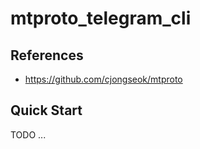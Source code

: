 # mtproto_telegram_cli


## References

- https://github.com/cjongseok/mtproto

## Quick Start

TODO ...
